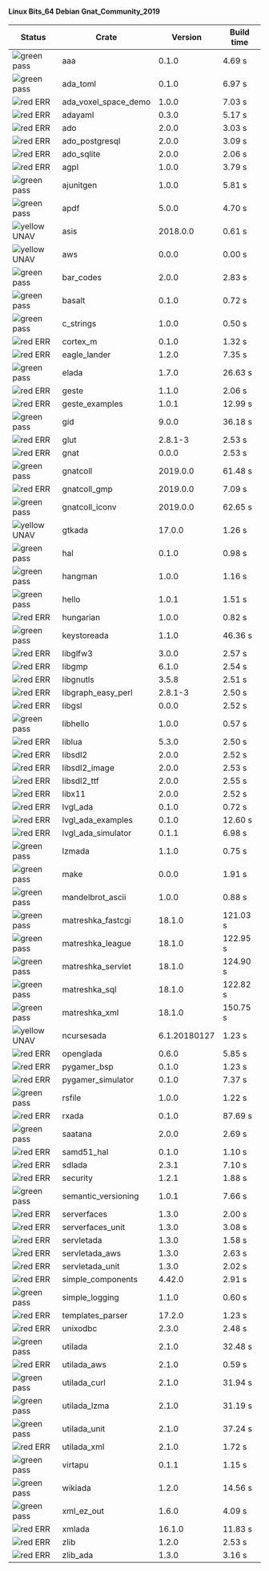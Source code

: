 #### Linux Bits_64 Debian Gnat_Community_2019

| Status | Crate | Version | Build time |
| --- | --- | --- | --- |
|![green](https://placehold.it/8/00aa00/000000?text=+) pass | aaa | 0.1.0 |  4.69 s |
|![green](https://placehold.it/8/00aa00/000000?text=+) pass | ada_toml | 0.1.0 |  6.97 s |
|![red](https://placehold.it/8/ff0000/000000?text=+) ERR  | ada_voxel_space_demo | 1.0.0 |  7.03 s |
|![red](https://placehold.it/8/ff0000/000000?text=+) ERR  | adayaml | 0.3.0 |  5.17 s |
|![red](https://placehold.it/8/ff0000/000000?text=+) ERR  | ado | 2.0.0 |  3.03 s |
|![red](https://placehold.it/8/ff0000/000000?text=+) ERR  | ado_postgresql | 2.0.0 |  3.09 s |
|![red](https://placehold.it/8/ff0000/000000?text=+) ERR  | ado_sqlite | 2.0.0 |  2.06 s |
|![red](https://placehold.it/8/ff0000/000000?text=+) ERR  | agpl | 1.0.0 |  3.79 s |
|![green](https://placehold.it/8/00aa00/000000?text=+) pass | ajunitgen | 1.0.0 |  5.81 s |
|![green](https://placehold.it/8/00aa00/000000?text=+) pass | apdf | 5.0.0 |  4.70 s |
|![yellow](https://placehold.it/8/ffbb00/000000?text=+) UNAV | asis | 2018.0.0 |  0.61 s |
|![yellow](https://placehold.it/8/ffbb00/000000?text=+) UNAV | aws | 0.0.0 |  0.00 s |
|![green](https://placehold.it/8/00aa00/000000?text=+) pass | bar_codes | 2.0.0 |  2.83 s |
|![green](https://placehold.it/8/00aa00/000000?text=+) pass | basalt | 0.1.0 |  0.72 s |
|![green](https://placehold.it/8/00aa00/000000?text=+) pass | c_strings | 1.0.0 |  0.50 s |
|![red](https://placehold.it/8/ff0000/000000?text=+) ERR  | cortex_m | 0.1.0 |  1.32 s |
|![red](https://placehold.it/8/ff0000/000000?text=+) ERR  | eagle_lander | 1.2.0 |  7.35 s |
|![green](https://placehold.it/8/00aa00/000000?text=+) pass | elada | 1.7.0 |  26.63 s |
|![red](https://placehold.it/8/ff0000/000000?text=+) ERR  | geste | 1.1.0 |  2.06 s |
|![red](https://placehold.it/8/ff0000/000000?text=+) ERR  | geste_examples | 1.0.1 |  12.99 s |
|![green](https://placehold.it/8/00aa00/000000?text=+) pass | gid | 9.0.0 |  36.18 s |
|![red](https://placehold.it/8/ff0000/000000?text=+) ERR  | glut | 2.8.1-3 |  2.53 s |
|![red](https://placehold.it/8/ff0000/000000?text=+) ERR  | gnat | 0.0.0 |  2.53 s |
|![green](https://placehold.it/8/00aa00/000000?text=+) pass | gnatcoll | 2019.0.0 |  61.48 s |
|![red](https://placehold.it/8/ff0000/000000?text=+) ERR  | gnatcoll_gmp | 2019.0.0 |  7.09 s |
|![green](https://placehold.it/8/00aa00/000000?text=+) pass | gnatcoll_iconv | 2019.0.0 |  62.65 s |
|![yellow](https://placehold.it/8/ffbb00/000000?text=+) UNAV | gtkada | 17.0.0 |  1.26 s |
|![green](https://placehold.it/8/00aa00/000000?text=+) pass | hal | 0.1.0 |  0.98 s |
|![green](https://placehold.it/8/00aa00/000000?text=+) pass | hangman | 1.0.0 |  1.16 s |
|![green](https://placehold.it/8/00aa00/000000?text=+) pass | hello | 1.0.1 |  1.51 s |
|![red](https://placehold.it/8/ff0000/000000?text=+) ERR  | hungarian | 1.0.0 |  0.82 s |
|![green](https://placehold.it/8/00aa00/000000?text=+) pass | keystoreada | 1.1.0 |  46.36 s |
|![red](https://placehold.it/8/ff0000/000000?text=+) ERR  | libglfw3 | 3.0.0 |  2.57 s |
|![red](https://placehold.it/8/ff0000/000000?text=+) ERR  | libgmp | 6.1.0 |  2.54 s |
|![red](https://placehold.it/8/ff0000/000000?text=+) ERR  | libgnutls | 3.5.8 |  2.51 s |
|![red](https://placehold.it/8/ff0000/000000?text=+) ERR  | libgraph_easy_perl | 2.8.1-3 |  2.50 s |
|![red](https://placehold.it/8/ff0000/000000?text=+) ERR  | libgsl | 0.0.0 |  2.52 s |
|![green](https://placehold.it/8/00aa00/000000?text=+) pass | libhello | 1.0.0 |  0.57 s |
|![red](https://placehold.it/8/ff0000/000000?text=+) ERR  | liblua | 5.3.0 |  2.50 s |
|![red](https://placehold.it/8/ff0000/000000?text=+) ERR  | libsdl2 | 2.0.0 |  2.52 s |
|![red](https://placehold.it/8/ff0000/000000?text=+) ERR  | libsdl2_image | 2.0.0 |  2.53 s |
|![red](https://placehold.it/8/ff0000/000000?text=+) ERR  | libsdl2_ttf | 2.0.0 |  2.55 s |
|![red](https://placehold.it/8/ff0000/000000?text=+) ERR  | libx11 | 2.0.0 |  2.52 s |
|![red](https://placehold.it/8/ff0000/000000?text=+) ERR  | lvgl_ada | 0.1.0 |  0.72 s |
|![red](https://placehold.it/8/ff0000/000000?text=+) ERR  | lvgl_ada_examples | 0.1.0 |  12.60 s |
|![red](https://placehold.it/8/ff0000/000000?text=+) ERR  | lvgl_ada_simulator | 0.1.1 |  6.98 s |
|![green](https://placehold.it/8/00aa00/000000?text=+) pass | lzmada | 1.1.0 |  0.75 s |
|![green](https://placehold.it/8/00aa00/000000?text=+) pass | make | 0.0.0 |  1.91 s |
|![green](https://placehold.it/8/00aa00/000000?text=+) pass | mandelbrot_ascii | 1.0.0 |  0.88 s |
|![green](https://placehold.it/8/00aa00/000000?text=+) pass | matreshka_fastcgi | 18.1.0 |  121.03 s |
|![green](https://placehold.it/8/00aa00/000000?text=+) pass | matreshka_league | 18.1.0 |  122.95 s |
|![green](https://placehold.it/8/00aa00/000000?text=+) pass | matreshka_servlet | 18.1.0 |  124.90 s |
|![green](https://placehold.it/8/00aa00/000000?text=+) pass | matreshka_sql | 18.1.0 |  122.82 s |
|![green](https://placehold.it/8/00aa00/000000?text=+) pass | matreshka_xml | 18.1.0 |  150.75 s |
|![yellow](https://placehold.it/8/ffbb00/000000?text=+) UNAV | ncursesada | 6.1.20180127 |  1.23 s |
|![red](https://placehold.it/8/ff0000/000000?text=+) ERR  | openglada | 0.6.0 |  5.85 s |
|![red](https://placehold.it/8/ff0000/000000?text=+) ERR  | pygamer_bsp | 0.1.0 |  1.23 s |
|![red](https://placehold.it/8/ff0000/000000?text=+) ERR  | pygamer_simulator | 0.1.0 |  7.37 s |
|![green](https://placehold.it/8/00aa00/000000?text=+) pass | rsfile | 1.0.0 |  1.22 s |
|![red](https://placehold.it/8/ff0000/000000?text=+) ERR  | rxada | 0.1.0 |  87.69 s |
|![green](https://placehold.it/8/00aa00/000000?text=+) pass | saatana | 2.0.0 |  2.69 s |
|![red](https://placehold.it/8/ff0000/000000?text=+) ERR  | samd51_hal | 0.1.0 |  1.10 s |
|![red](https://placehold.it/8/ff0000/000000?text=+) ERR  | sdlada | 2.3.1 |  7.10 s |
|![red](https://placehold.it/8/ff0000/000000?text=+) ERR  | security | 1.2.1 |  1.88 s |
|![green](https://placehold.it/8/00aa00/000000?text=+) pass | semantic_versioning | 1.0.1 |  7.66 s |
|![red](https://placehold.it/8/ff0000/000000?text=+) ERR  | serverfaces | 1.3.0 |  2.00 s |
|![red](https://placehold.it/8/ff0000/000000?text=+) ERR  | serverfaces_unit | 1.3.0 |  3.08 s |
|![red](https://placehold.it/8/ff0000/000000?text=+) ERR  | servletada | 1.3.0 |  1.58 s |
|![red](https://placehold.it/8/ff0000/000000?text=+) ERR  | servletada_aws | 1.3.0 |  2.63 s |
|![red](https://placehold.it/8/ff0000/000000?text=+) ERR  | servletada_unit | 1.3.0 |  2.02 s |
|![red](https://placehold.it/8/ff0000/000000?text=+) ERR  | simple_components | 4.42.0 |  2.91 s |
|![green](https://placehold.it/8/00aa00/000000?text=+) pass | simple_logging | 1.1.0 |  0.60 s |
|![red](https://placehold.it/8/ff0000/000000?text=+) ERR  | templates_parser | 17.2.0 |  1.23 s |
|![red](https://placehold.it/8/ff0000/000000?text=+) ERR  | unixodbc | 2.3.0 |  2.48 s |
|![green](https://placehold.it/8/00aa00/000000?text=+) pass | utilada | 2.1.0 |  32.48 s |
|![red](https://placehold.it/8/ff0000/000000?text=+) ERR  | utilada_aws | 2.1.0 |  0.59 s |
|![green](https://placehold.it/8/00aa00/000000?text=+) pass | utilada_curl | 2.1.0 |  31.94 s |
|![green](https://placehold.it/8/00aa00/000000?text=+) pass | utilada_lzma | 2.1.0 |  31.19 s |
|![green](https://placehold.it/8/00aa00/000000?text=+) pass | utilada_unit | 2.1.0 |  37.24 s |
|![red](https://placehold.it/8/ff0000/000000?text=+) ERR  | utilada_xml | 2.1.0 |  1.72 s |
|![green](https://placehold.it/8/00aa00/000000?text=+) pass | virtapu | 0.1.1 |  1.15 s |
|![green](https://placehold.it/8/00aa00/000000?text=+) pass | wikiada | 1.2.0 |  14.56 s |
|![green](https://placehold.it/8/00aa00/000000?text=+) pass | xml_ez_out | 1.6.0 |  4.09 s |
|![red](https://placehold.it/8/ff0000/000000?text=+) ERR  | xmlada | 16.1.0 |  11.83 s |
|![red](https://placehold.it/8/ff0000/000000?text=+) ERR  | zlib | 1.2.0 |  2.53 s |
|![red](https://placehold.it/8/ff0000/000000?text=+) ERR  | zlib_ada | 1.3.0 |  3.16 s |
